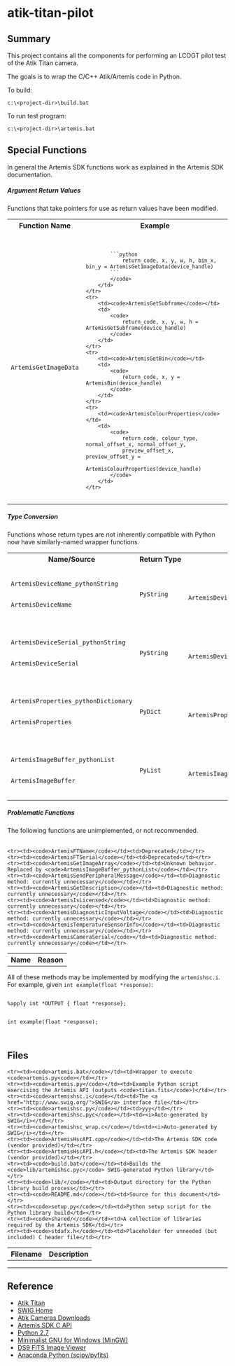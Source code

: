 atik-titan-pilot
================

Summary
-------
This project contains all the components for performing an LCOGT pilot test of the Atik Titan camera.

The goals is to wrap the C/C++ Atik/Artemis code in Python.

To build:

    c:\<project-dir>\build.bat
    

To run test program:

    c:\<project-dir>\artemis.bat
    
Special Functions
-----------------
In general the Artemis SDK functions work as explained in the Artemis SDK documentation.

##### Argument Return Values
Functions that take pointers for use as return values have been modified.

<table>
    <tr>
        <th>Function Name</th>
        <th>Example</th>
    </tr>
    <tr>
        <td><code>ArtemisGetImageData</code></td>
        <td>
            <code>
            
            ```python
                return_code, x, y, w, h, bin_x, bin_y = ArtemisGetImageData(device_handle)
            ```
            </code>
        </td>
    </tr>
    <tr>
        <td><code>ArtemisGetSubframe</code></td>
        <td>
            <code>
                return_code, x, y, w, h = ArtemisGetSubframe(device_handle)
            </code>
        </td>
    </tr>
    <tr>
        <td><code>ArtemisGetBin</code></td>
        <td>
            <code>
                return_code, x, y = ArtemisBin(device_handle)
            </code>
        </td>
    </tr>
    <tr>
        <td><code>ArtemisColourProperties</code></td>
        <td>
            <code>
                return_code, colour_type, normal_offset_x, normal_offset_y,
                preview_offset_x, preview_offset_y = 
                ArtemisColourProperties(device_handle)
            </code>
        </td>
    </tr>
</table>

##### Type Conversion
Functions  whose return types are not inherently compatible with Python now have similarly-named wrapper functions.
<table>
    <tr>
        <th>Name/Source</th>
        <th>Return&nbsp;Type</th>
        <th>Example</th>
    </tr>
    <tr>
        <td>
            <code>
                <div>ArtemisDeviceName_pythonString</div>
                <div>ArtemisDeviceName</div>
            </code>
        </td>                
        <td><code>PyString</code></td>
        <td>
            <code>
                device_name = ArtemisDeviceName_pythonString(device_number)
            </code>
        </td>
    </tr>
    <tr>
        <td>
            <code>
                <div>ArtemisDeviceSerial_pythonString</div>
                <div>ArtemisDeviceSerial</div>
            </code>
        </td>                
        <td><code>PyString</code></td>
        <td>
            <code>
                device_serial = ArtemisDeviceSerial_pythonString(device_number)
            </code>
        </td>
    </tr>
    <tr>
        <td>
            <code>
                <div>ArtemisProperties_pythonDictionary</div>
                <div>ArtemisProperties</div>
            </code>
        </td>                
        <td><code>PyDict</code></td>
        <td>
            <code>
                device_properties = ArtemisProperties_pythonDictionary(device_handle)
            </code>
        </td>
    </tr>
    <tr>
        <td>
            <code>
                <div>ArtemisImageBuffer_pythonList</div>
                <div>ArtemisImageBuffer</div>
            </code>
        </td>                
        <td><code>PyList</code></td>
        <td>
            <code>
                device_serial = ArtemisImageBuffer_pythonList(device_handle)
            </code>
        </td>
    </tr>
<table>

##### Problematic Functions
The following functions are unimplemented, or not recommended.
<table>
    <tr>
        <th>Name</th>
        <th>Reason</th>
    </tr>
    
    <tr><td><code>ArtemisFTName</code></td><td>Deprecated</td></tr>
    <tr><td><code>ArtemisFTSerial</code></td><td>Deprecated</td></tr>
    <tr><td><code>ArtemisGetImageArray</code></td><td>Unknown behavior. Replaced by <code>ArtemisImageBuffer_pythonList</code></td></tr>
    <tr><td><code>ArtemisSendPeripheralMessage</code></td><td>Diagnostic method: currently unnecessary</code></td></tr>
    <tr><td><code>ArtemisGetDescription</code></td><td>Diagnostic method: currently unnecessary</code></td></tr>
    <tr><td><code>ArtemisIsLicensed</code></td><td>Diagnostic method: currently unnecessary</code></td></tr>
    <tr><td><code>ArtemisDiagnosticInputVoltage</code></td><td>Diagnostic method: currently unnecessary</code></td></tr>
    <tr><td><code>ArtemisTemperatureSensorInfo</code></td><td>Diagnostic method: currently unnecessary</code></td></tr>
    <tr><td><code>ArtemisCameraSerial</code></td><td>Diagnostic method: currently unnecessary</code></td></tr>
</table>
All of these methods may be implemented by modifying the <code>artemishsc.i</code>. For example, given <code>int example(float *response)</code>:
<div>
    <code>        
        <div>%apply int *OUTPUT { float *response};</div>
        <div>int example(float *response);</div>
    </code>
</div>

Files
-----

<table>
    <tr>
        <th>Filename</th>
        <th>Description</th>
    </tr>
    
    <tr><td><code>artemis.bat</code></td><td>Wrapper to execute <code>artemis.py<code></td></tr>
    <tr><td><code>artemis.py</code></td><td>Example Python script exercising the Artemis API (outputs <code>titan.fits</code>)</td></tr>
    <tr><td><code>artemishsc.i</code></td><td>The <a href="http://www.swig.org/">SWIG</a> interface file</td></tr>
    <tr><td><code>artemishsc.py</code></td><td>yyy</td></tr>
    <tr><td><code>artemishsc.pyc</code></td><td><i>Auto-generated by SWIG</i></td></tr>
    <tr><td><code>artemishsc_wrap.c</code></td><td><i>Auto-generated by SWIG</i></td></tr>
    <tr><td><code>ArtemisHscAPI.cpp</code></td><td>The Artemis SDK code (vendor provided)</td></tr>
    <tr><td><code>ArtemisHscAPI.h</code></td><td>The Artemis SDK header (vendor provided)</td></tr>
    <tr><td><code>build.bat</code></td><td>Builds the <code>lib/artemishsc.pyc</code> SWIG-generated Python library</td></tr>
    <tr><td><code>lib/</code></td><td>Output directory for the Python library build process</td></tr>
    <tr><td><code>README.md</code></td><td>Source for this document</td></tr>
    <tr><td><code>setup.py</code></td><td>Python setup script for the Python library build</td></tr>
    <tr><td><code>shared/</code></td><td>A collection of libraries required by the Artemis SDK</td></tr>
    <tr><td><code>stdafx.h</code></td><td>Placeholder for unneeded (but included) C header file</td></tr>
</table>

- - -

Reference
---------

+ [Atik Titan](http://www.atik-cameras.com/products/info/atik-titan)
+ [SWIG Home](http://www.swig.org/)
+ [Atik Cameras Downloads](http://www.atik-cameras.com/support/downloads)
+ [Artemis SDK C API](http://www.cypress.com/?docID=45181)
+ [Python 2.7](https://www.python.org/download/releases/2.7.7/)
+ [Minimalist GNU for Windows (MinGW)](http://www.mingw.org/)
+ [DS9 FITS Image Viewer](http://ds9.si.edu/site/Home.html)
+ [Anaconda Python (scipy/pyfits)](http://continuum.io/downloads)